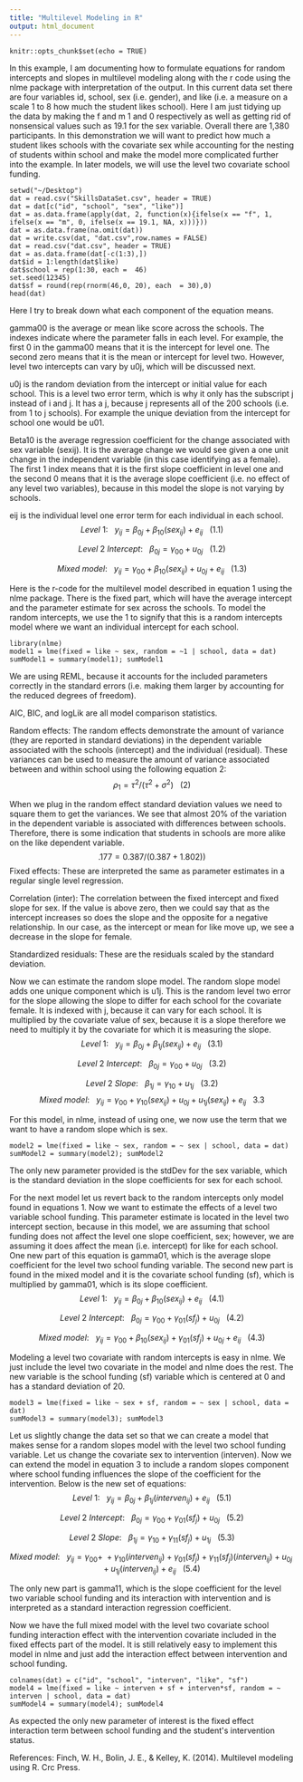 ```yaml
---
title: "Multilevel Modeling in R"
output: html_document
---
```


```{r setup, include=FALSE}
knitr::opts_chunk$set(echo = TRUE)
```
In this example, I am documenting how to formulate equations for random intercepts and slopes in multilevel modeling along with the r code using the nlme package with interpretation of the output.  In this current data set there are four variables id, school, sex (i.e. gender), and like (i.e. a measure on a scale 1 to 8 how much the student likes school).  Here I am just tidying up the data by making the f and m 1 and 0 respectively as well as getting rid of nonsensical values such as 19.1 for the sex variable.  Overall there are 1,380 participants.  In this demonstration we will want to predict how much a student likes schools with the covariate sex while accounting for the nesting of students within school and make the model more complicated further into the example.  In later models, we will use the level two covariate school funding.
```{r message=FALSE, warning=FALSE, echo= FALSE}
setwd("~/Desktop")
dat = read.csv("SkillsDataSet.csv", header = TRUE)
dat = dat[c("id", "school", "sex", "like")]
dat = as.data.frame(apply(dat, 2, function(x){ifelse(x == "f", 1, ifelse(x == "m", 0, ifelse(x == 19.1, NA, x)))}))
dat = as.data.frame(na.omit(dat))
dat = write.csv(dat, "dat.csv",row.names = FALSE)
dat = read.csv("dat.csv", header = TRUE)
dat = as.data.frame(dat[-c(1:3),])
dat$id = 1:length(dat$like)
dat$school = rep(1:30, each =  46)
set.seed(12345)
dat$sf = round(rep(rnorm(46,0, 20), each  = 30),0)
head(dat)
```
Here I try to break down what each component of the equation means.

gamma00 is the average or mean like score across the schools.  The indexes indicate where the parameter falls in each level.  For example, the first 0 in the gamma00 means that it is the intercept for level one.  The second zero means that it is the mean or intercept for level two.  However, level two intercepts can vary by u0j, which will be discussed next. 

u0j is the random deviation from the intercept or initial value for each school.  This is a level two error term, which is why it only has the subscript j instead of i and j.  It has a j, because j represents all of the 200 schools (i.e. from 1 to j schools).  For example the unique deviation from the intercept for school one would be u01.  

Beta10 is the average regression coefficient for the change associated with sex variable (sexij).  It is the average change we would see given a one unit change in the independent variable (in this case identifying as a female).  The first 1 index means that it is the first slope coefficient in level one and the second 0 means that it is the average slope coefficient (i.e. no effect of any level two variables), because in this model the slope is not varying by schools. 

eij is the individual level one error term for each individual in each school. 
$$ Level~1:~~~{y_{ij} = \beta_{0j} + \beta_{10}(sex_{ij}) + e_{ij}}~~~ (1.1)$$

$$ Level~2~Intercept:~~~{\beta_{0j} = \gamma_{00} + u_{0j}} ~~~ (1.2)$$

$$Mixed~model: ~~~{y_{ij} = \gamma_{00} + \beta_{10}(sex_{ij}) + u_{0j} + e_{ij}} ~~~(1.3)$$

Here is the r-code for the multilevel model described in equation 1 using the nlme package.  There is the fixed part, which will have the average intercept and the parameter estimate for sex across the schools.  To model the random intercepts, we use the 1 to signify that this is a random intercepts model where we want an individual intercept for each school.   
```{r, message=FALSE, warning=FALSE}
library(nlme)
model1 = lme(fixed = like ~ sex, random = ~1 | school, data = dat)
sumModel1 = summary(model1); sumModel1
```
We are using REML, because it accounts for the included parameters correctly in the standard errors (i.e. making them larger by accounting for the reduced degrees of freedom). 

AIC, BIC, and logLik are all model comparison statistics.

Random effects: The random effects demonstrate the amount of variance (they are reported in standard deviations) in the dependent variable associated with the schools (intercept) and the individual (residual).  These variances can be used to measure the amount of variance associated between and within school  using the following equation 2:
$${\rho_{1} = {\tau^2 / (\tau^2 +\sigma^2)} }~~~ (2)$$

When we plug in the random effect standard deviation values we need to square them to get the variances.  We see that almost 20% of the variation in the dependent variable is associated with differences between schools.  Therefore, there is some indication that students in schools are more alike on the like dependent variable.
$${ .177= {0.387 / (0.387 +1.802))} }$$
Fixed effects: These are interpreted the same as parameter estimates in a regular single level regression.

Correlation (inter): The correlation between the fixed intercept and fixed slope for sex.  If the value is above zero, then we could say that as the intercept increases so does the slope and the opposite for a negative relationship. In our case, as the intercept or mean for like move up, we see a decrease in the slope for female.

Standardized residuals: These are the residuals scaled by the standard deviation.

Now we can estimate the random slope model.   The random slope model adds one unique component which is u1j.  This is the random level two error for the slope allowing the slope to differ for each school for the covariate female.  It is indexed with j, because it can vary for each school.  It is multiplied by the covariate value of sex, because it is a slope therefore we need to multiply it by the covariate for which it is measuring the slope.
$$ Level~1:~~~{y_{ij} = \beta_{0j} + \beta_{1j}(sex_{ij}) + e_{ij}}~~~ (3.1)$$

$$ Level~2~Intercept:~~~{\beta_{0j} = \gamma_{00} + u_{0j}} ~~~ (3.2)$$

$$ Level~2~Slope:~~~{\beta_{1j} = \gamma_{10} + u_{1j}} ~~~ (3.2)$$
$$ Mixed~model:~~~{y_{ij} = \gamma_{00} + \gamma_{10}(sex_{ij}) +u_{0j} + u_{1j}(sex_{ij}) + e_{ij}}~~~ 3.3$$

For this model, in nlme, instead of using one, we now use the term that we want to have a random slope which is sex.
```{r}
model2 = lme(fixed = like ~ sex, random = ~ sex | school, data = dat)
sumModel2 = summary(model2); sumModel2
```
The only new parameter provided is the stdDev for the sex variable, which is the standard deviation in the slope coefficients for sex for each school. 

For the next model let us revert back to the random intercepts only model found in equations 1.  Now we want to estimate the effects of a level two variable school funding.  This parameter estimate is located in the level two intercept section, because in this model, we are assuming that school funding does not affect the level one slope coefficient, sex; however, we are assuming it does affect the mean (i.e. intercept) for like for each school.  One new part of this equation is  gamma01, which is the average slope coefficient for the level two school funding variable.  The second new part is found in the mixed model and it is the covariate school funding (sf), which is multiplied by gamma01, which is its slope coefficient. 
$$ Level~1:~~~{y_{ij} = \beta_{0j} + \beta_{10}(sex_{ij}) + e_{ij}}~~~ (4.1)$$

$$ Level~2~Intercept:~~~{\beta_{0j} = \gamma_{00} + \gamma_{01}(sf_{j}) + u_{0j}} ~~~ (4.2)$$

$$Mixed~model: ~~~{y_{ij} = \gamma_{00} + \beta_{10}(sex_{ij}) +\gamma_{01}(sf_{j}) + u_{0j} + e_{ij}} ~~~(4.3)$$

Modeling a level two covariate with random intercepts is easy in nlme.  We just include the level two covariate in the model and nlme does the rest.  The new variable is the school funding (sf) variable which is centered at 0 and has a standard deviation of 20.
```{r}
model3 = lme(fixed = like ~ sex + sf, random = ~ sex | school, data = dat)
sumModel3 = summary(model3); sumModel3
```

Let us slightly change the data set so that we can create a model that makes sense for a random slopes model with the level two school funding variable.  Let us change the covariate sex to intervention (interven).  Now we can extend the model in equation 3 to include a random slopes component where school funding influences the slope of the coefficient for the intervention.  Below is the new set of equations:
$$ Level~1:~~~{y_{ij} = \beta_{0j} + \beta_{1j}(interven_{ij}) + e_{ij}}~~~ (5.1)$$

$$ Level~2~Intercept:~~~{\beta_{0j} = \gamma_{00} + \gamma_{01}(sf_{j}) + u_{0j}} ~~~ (5.2)$$

$$ Level~2~Slope:~~~{\beta_{1j} = \gamma_{10} +\gamma_{11}(sf_{j}) + u_{1j}} ~~~ (5.3)$$

$$Mixed~model: ~~~{y_{ij} = \gamma_{00} + \ + \gamma_{10}(interven_{ij}) +\gamma_{01}(sf_{j}) + \gamma_{11}(sf_{j})(interven_{ij}) + u_{0j} +u_{1j}(interven_{ij}) + e_{ij}} ~~~(5.4)$$

The only new part is gamma11, which is the slope coefficient for the level two variable school funding and its interaction with intervention and is interpreted as a standard interaction regression coefficient. 

Now we have the full mixed model with the level two covariate school funding interaction effect with the intervention covariate included in the fixed effects part of the model.  It is still relatively easy to implement this model in nlme and just add the interaction effect between intervention and school funding.
```{r}
colnames(dat) = c("id", "school", "interven", "like", "sf")
model4 = lme(fixed = like ~ interven + sf + interven*sf, random = ~ interven | school, data = dat)
sumModel4 = summary(model4); sumModel4
```
As expected the only new parameter of interest is the fixed effect interaction term between school funding and the student's intervention status.

References:
Finch, W. H., Bolin, J. E., & Kelley, K. (2014). Multilevel modeling using R. Crc Press.

